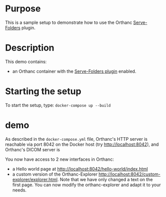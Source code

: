 # Purpose

This is a sample setup to demonstrate how to use the Orthanc [Serve-Folders](http://book.orthanc-server.com/plugins/serve-folders.html) plugin.

# Description

This demo contains:

- an Orthanc container with the [Serve-Folders plugin](http://book.orthanc-server.com/plugins/serve-folders.html) enabled.

# Starting the setup

To start the setup, type: `docker-compose up --build`

# demo

As described in the `docker-compose.yml` file, Orthanc's HTTP server is
reachable via port 8042 on the Docker host (try [http://localhost:8042](http://localhost:80042)), and Orthanc's DICOM server is

You now have access to 2 new interfaces in Orthanc:
- a Hello world page at [http://localhost:8042/hello-world/index.html](http://localhost:8042/hello-world/index.html)
- a custom version of the Orthanc-Explorer [http://localhost:8042/custom-explorer/explorer.html](http://localhost:8042/custom-explorer/explorer.html).  Note that we have only changed a text on the first page.  You can now modify the orthanc-explorer and adapt it to your needs.